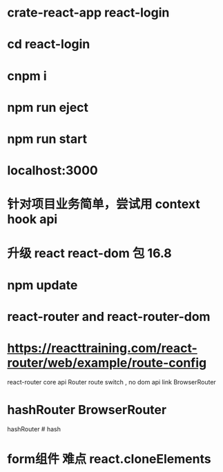 # crate-react-app react-login

# cd react-login

# cnpm i

# npm run eject

# npm run start

# localhost:3000

#  针对项目业务简单，尝试用 context hook api 

# 升级 react react-dom 包 16.8
# npm update

# react-router and react-router-dom
# https://reacttraining.com/react-router/web/example/route-config

react-router core api Router route switch , no dom api link BrowserRouter

# hashRouter BrowserRouter

hashRouter # hash


# form组件 难点 react.cloneElements